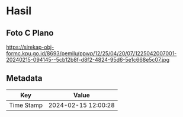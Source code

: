 # Hasil

## Foto C Plano

https://sirekap-obj-formc.kpu.go.id/8693/pemilu/ppwp/12/25/04/20/07/1225042007001-20240215-094145--5cb12b8f-d8f2-4824-95d6-5e1c668e5c07.jpg


## Metadata

| Key        | Value               |
| ---------- | ------------------- |
| Time Stamp | 2024-02-15 12:00:28 |



